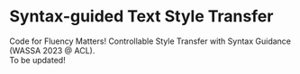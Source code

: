 # Syntax-guided Text Style Transfer
Code for Fluency Matters! Controllable Style Transfer with Syntax Guidance (WASSA 2023 @ ACL).   
To be updated!
